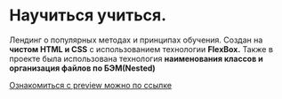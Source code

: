 # Научиться учиться.
Лендинг о популярных методах и принципах обучения.
Создан на **чистом HTML и CSS** с использованием технологии **FlexBox.**
Также в проекте была использована технология **наименования классов и организация файлов по БЭМ(Nested)**

[Ознакомиться с preview можно по ссылке](https://marta-arslanova.github.io/teaching_methods/#)
